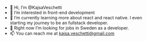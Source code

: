 - 👋 Hi, I’m @KajsaVeschetti
- 👀 I’m interested in front-end development
- 🌱 I’m currently learning more about react and react native. I even starting my journey to be an fullstack developer.
- 💞️ Right now I’m looking for jobs in Sweden as a developer.
- 📫 You can reach me at kajsa.veschetti@gmail.com

<!---
KajsaVeschetti/KajsaVeschetti is a ✨ special ✨ repository because its `README.md` (this file) appears on your GitHub profile.
You can click the Preview link to take a look at your changes.
--->
